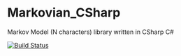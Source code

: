 # Markovian_CSharp
Markov Model (N characters) library written in CSharp C#

[![Build Status](https://travis-ci.org/somdipdey/Markovian_CSharp.svg?branch=master)](https://travis-ci.org/somdipdey/Markovian_CSharp)
